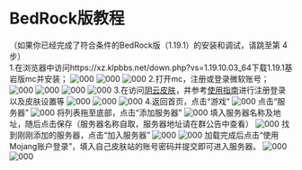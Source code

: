 # BedRock版教程
（如果你已经完成了符合条件的BedRock版（1.19.1）的安装和调试，请跳至第 4 步）<br>
1.在浏览器中访问https://xz.klpbbs.net/down.php?vs=1.19.10.03_64下载1.19.1基岩版mc并安装；
![000](./1.jpg)
![000](./8.jpg)
![000](./9.jpg)
2.打开mc，注册或登录微软账号；
![000](./7.jpg)
![000](./10.jpg)
![000](./11.jpg)
![000](./12.jpg)
3.在访问[阴云皮肤](https://skin.yinyuns.top/)，并参考[使用指南](/yinyunskin/guide/create-account/)进行注册登录以及皮肤设置等
![000](./java11.png)
![000](./java13.png)
![000](./java12.png)
4.返回首页，点击“游戏”
![000](./6.jpg)
点击“服务器”
![000](./1.jpg)
将列表拖至底部，点击“添加服务器”
![000](./4.jpg)
填入服务器名称及地址，随后点击保存（服务器名称自取，服务器地址请在群公告中查看）
![000](./13.jpg)
找到刚刚添加的服务器，点击“加入服务器”
![000](./3.jpg)
![000](./14.jpg)
加载完成后点击“使用Mojang账户登录”，填入自己皮肤站的账号密码并提交即可进入服务器。
![000](./2.jpg)
![000](./15.jpg)